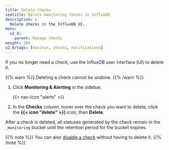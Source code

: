 ```yaml
---
title: Delete checks
seotitle: Delete monitoring checks in InfluxDB
description: >
  Delete checks in the InfluxDB UI.
menu:
  v2_0:
    parent: Manage checks
weight: 204
v2.0/tags: [monitor, checks, notifications]
---
```


If you no longer need a check, use the InfluxDB user interface (UI) to delete it.

{{% warn %}}
Deleting a check cannot be undone.
{{% /warn %}}

1.  Click **Monitoring & Alerting** in the sidebar.

    {{< nav-icon "alerts" >}}

2.  In the **Checks** column, hover over the check you want to delete, click the
    **{{< icon "delete" >}}** icon, then **Delete**.

After a check is deleted, all statuses generated by the check remain in the `_monitoring`
bucket until the retention period for the bucket expires.

{{% note %}}
You can also [disable a check](/v2.0/monitor-alert/checks/update/#enable-or-disable-a-check)
without having to delete it.
{{% /note %}}
